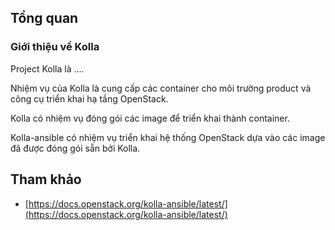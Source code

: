 ﻿## Tổng quan

### Giới thiệu về Kolla

Project Kolla là ....

Nhiệm vụ của Kolla là cung cấp các container cho môi trường product và công cụ triển khai hạ tầng OpenStack.

Kolla có nhiệm vụ đóng gói các image để triển khai thành container.

Kolla-ansible có nhiệm vụ triển khai hệ thống OpenStack dựa vào các image đã được đóng gói sẵn bởi Kolla.

## Tham khảo

- [https://docs.openstack.org/kolla-ansible/latest/](https://docs.openstack.org/kolla-ansible/latest/)